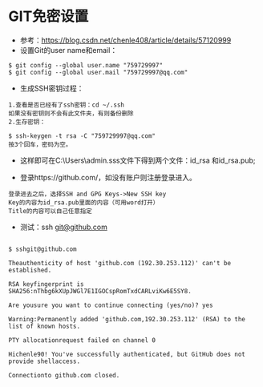 # GIT免密设置

- 参考：<https://blog.csdn.net/chenle408/article/details/57120999>
- 设置Git的user name和email：

~~~
$ git config --global user.name "759729997"
$ git config --global user.mail "759729997@qq.com"
~~~

- 生成SSH密钥过程：

~~~
1.查看是否已经有了ssh密钥：cd ~/.ssh
如果没有密钥则不会有此文件夹，有则备份删除
2.生存密钥：

$ ssh-keygen -t rsa -C "759729997@qq.com"
按3个回车，密码为空。
~~~

- 这样即可在C:\Users\admin\.sss文件下得到两个文件：id_rsa 和id_rsa.pub;

- 登录https://github.com/，如没有账户则注册登录进入。

~~~
登录进去之后，选择SSH and GPG Keys->New SSH key
Key的内容为id_rsa.pub里面的内容（可用word打开）
Title的内容可以自己任意指定
~~~

- 测试：ssh git@github.com

~~~

$ sshgit@github.com

Theauthenticity of host 'github.com (192.30.253.112)' can't be established.

RSA keyfingerprint is SHA256:nThbg6kXUpJWGl7E1IGOCspRomTxdCARLviKw6E5SY8.

Are yousure you want to continue connecting (yes/no)? yes

Warning:Permanently added 'github.com,192.30.253.112' (RSA) to the list of known hosts.

PTY allocationrequest failed on channel 0

Hichenle90! You've successfully authenticated, but GitHub does not provide shellaccess.

Connectionto github.com closed.

~~~